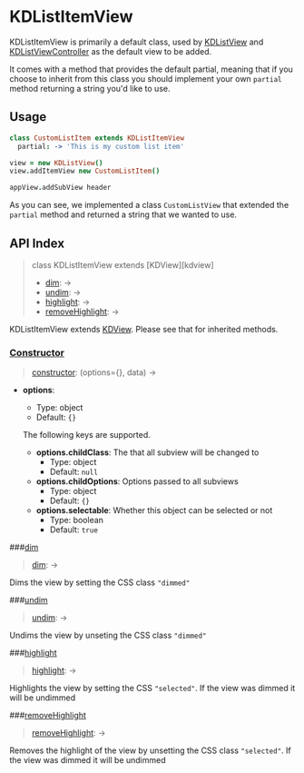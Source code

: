 
# KDListItemView

KDListItemView is primarily a default class, used by 
[KDListView](./kdlistview.md) and 
[KDListViewController](./kdlistviewcontroller.md) as the default view to be 
added.

It comes with a method that provides the default partial, meaning that if you 
choose to inherit from this class you should implement your own `partial` 
method returning a string you'd like to use.

## Usage

```coffee
class CustomListItem extends KDListItemView
  partial: -> 'This is my custom list item'

view = new KDListView()
view.addItemView new CustomListItem()

appView.addSubView header
```

As you can see, we implemented a class `CustomListView` that extended the 
`partial` method and returned a string that we wanted to use.

## API Index

> class KDListItemView extends [KDView][kdview]
> - [dim](#dim): ->
> - [undim](#undim): ->
> - [highlight](#highlight): ->
> - [removeHighlight](#removeHighlight): ->

KDListItemView extends [KDView](./kdview.md). Please see that for inherited 
methods.

### [Constructor]()
> [constructor](#constructor): (options={}, data) ->

- **options**:
  - Type: object
  - Default: `{}`

  The following keys are supported.

  - **options.childClass**: The that all subview will be changed to
    - Type: object
    - Default: `null`
  - **options.childOptions**: Options passed to all subviews
    - Type: object
    - Default: `{}`
  - **options.selectable**: Whether this object can be selected or not
    - Type: boolean
    - Default: `true`
    
###[dim]()
> [dim](#dim): ->

Dims the view by setting the CSS class `"dimmed"`

###[undim]()
> [undim](#undim): ->

Undims the view by unseting the CSS class `"dimmed"`

###[highlight]()
> [highlight](#highlight): ->

Highlights the view by setting the CSS `"selected"`. If the view was dimmed it will be undimmed

###[removeHighlight]()
> [removeHighlight](#removeHighlight): ->

Removes the highlight of the view by unsetting the CSS class `"selected"`. If the view was dimmed it will be undimmed